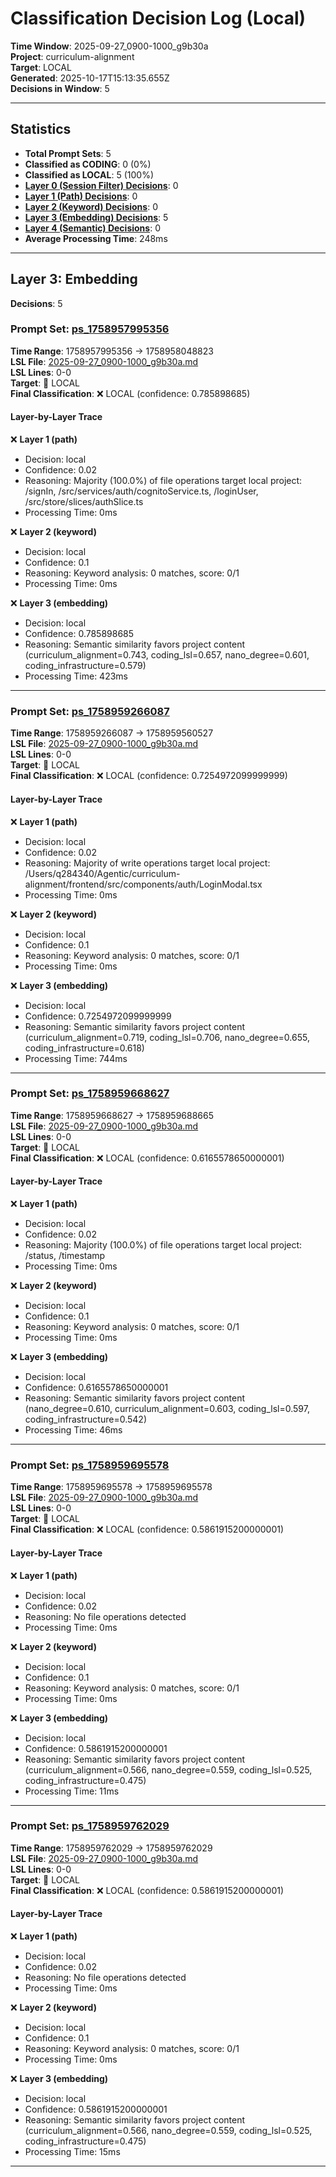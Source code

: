 # Classification Decision Log (Local)

**Time Window**: 2025-09-27_0900-1000_g9b30a<br>
**Project**: curriculum-alignment<br>
**Target**: LOCAL<br>
**Generated**: 2025-10-17T15:13:35.655Z<br>
**Decisions in Window**: 5

---

## Statistics

- **Total Prompt Sets**: 5
- **Classified as CODING**: 0 (0%)
- **Classified as LOCAL**: 5 (100%)
- **[Layer 0 (Session Filter) Decisions](#layer-0-session-filter)**: 0
- **[Layer 1 (Path) Decisions](#layer-1-path)**: 0
- **[Layer 2 (Keyword) Decisions](#layer-2-keyword)**: 0
- **[Layer 3 (Embedding) Decisions](#layer-3-embedding)**: 5
- **[Layer 4 (Semantic) Decisions](#layer-4-semantic)**: 0
- **Average Processing Time**: 248ms

---

## Layer 3: Embedding

**Decisions**: 5

### Prompt Set: [ps_1758957995356](../../history/2025-09-27_0900-1000_g9b30a.md#ps_1758957995356)

**Time Range**: 1758957995356 → 1758958048823<br>
**LSL File**: [2025-09-27_0900-1000_g9b30a.md](../../history/2025-09-27_0900-1000_g9b30a.md#ps_1758957995356)<br>
**LSL Lines**: 0-0<br>
**Target**: 📍 LOCAL<br>
**Final Classification**: ❌ LOCAL (confidence: 0.785898685)

#### Layer-by-Layer Trace

❌ **Layer 1 (path)**
- Decision: local
- Confidence: 0.02
- Reasoning: Majority (100.0%) of file operations target local project: /signIn, /src/services/auth/cognitoService.ts, /loginUser, /src/store/slices/authSlice.ts
- Processing Time: 0ms

❌ **Layer 2 (keyword)**
- Decision: local
- Confidence: 0.1
- Reasoning: Keyword analysis: 0 matches, score: 0/1
- Processing Time: 0ms

❌ **Layer 3 (embedding)**
- Decision: local
- Confidence: 0.785898685
- Reasoning: Semantic similarity favors project content (curriculum_alignment=0.743, coding_lsl=0.657, nano_degree=0.601, coding_infrastructure=0.579)
- Processing Time: 423ms

---

### Prompt Set: [ps_1758959266087](../../history/2025-09-27_0900-1000_g9b30a.md#ps_1758959266087)

**Time Range**: 1758959266087 → 1758959560527<br>
**LSL File**: [2025-09-27_0900-1000_g9b30a.md](../../history/2025-09-27_0900-1000_g9b30a.md#ps_1758959266087)<br>
**LSL Lines**: 0-0<br>
**Target**: 📍 LOCAL<br>
**Final Classification**: ❌ LOCAL (confidence: 0.7254972099999999)

#### Layer-by-Layer Trace

❌ **Layer 1 (path)**
- Decision: local
- Confidence: 0.02
- Reasoning: Majority of write operations target local project: /Users/q284340/Agentic/curriculum-alignment/frontend/src/components/auth/LoginModal.tsx
- Processing Time: 0ms

❌ **Layer 2 (keyword)**
- Decision: local
- Confidence: 0.1
- Reasoning: Keyword analysis: 0 matches, score: 0/1
- Processing Time: 0ms

❌ **Layer 3 (embedding)**
- Decision: local
- Confidence: 0.7254972099999999
- Reasoning: Semantic similarity favors project content (curriculum_alignment=0.719, coding_lsl=0.706, nano_degree=0.655, coding_infrastructure=0.618)
- Processing Time: 744ms

---

### Prompt Set: [ps_1758959668627](../../history/2025-09-27_0900-1000_g9b30a.md#ps_1758959668627)

**Time Range**: 1758959668627 → 1758959688665<br>
**LSL File**: [2025-09-27_0900-1000_g9b30a.md](../../history/2025-09-27_0900-1000_g9b30a.md#ps_1758959668627)<br>
**LSL Lines**: 0-0<br>
**Target**: 📍 LOCAL<br>
**Final Classification**: ❌ LOCAL (confidence: 0.6165578650000001)

#### Layer-by-Layer Trace

❌ **Layer 1 (path)**
- Decision: local
- Confidence: 0.02
- Reasoning: Majority (100.0%) of file operations target local project: /status, /timestamp
- Processing Time: 0ms

❌ **Layer 2 (keyword)**
- Decision: local
- Confidence: 0.1
- Reasoning: Keyword analysis: 0 matches, score: 0/1
- Processing Time: 0ms

❌ **Layer 3 (embedding)**
- Decision: local
- Confidence: 0.6165578650000001
- Reasoning: Semantic similarity favors project content (nano_degree=0.610, curriculum_alignment=0.603, coding_lsl=0.597, coding_infrastructure=0.542)
- Processing Time: 46ms

---

### Prompt Set: [ps_1758959695578](../../history/2025-09-27_0900-1000_g9b30a.md#ps_1758959695578)

**Time Range**: 1758959695578 → 1758959695578<br>
**LSL File**: [2025-09-27_0900-1000_g9b30a.md](../../history/2025-09-27_0900-1000_g9b30a.md#ps_1758959695578)<br>
**LSL Lines**: 0-0<br>
**Target**: 📍 LOCAL<br>
**Final Classification**: ❌ LOCAL (confidence: 0.5861915200000001)

#### Layer-by-Layer Trace

❌ **Layer 1 (path)**
- Decision: local
- Confidence: 0.02
- Reasoning: No file operations detected
- Processing Time: 0ms

❌ **Layer 2 (keyword)**
- Decision: local
- Confidence: 0.1
- Reasoning: Keyword analysis: 0 matches, score: 0/1
- Processing Time: 0ms

❌ **Layer 3 (embedding)**
- Decision: local
- Confidence: 0.5861915200000001
- Reasoning: Semantic similarity favors project content (curriculum_alignment=0.566, nano_degree=0.559, coding_lsl=0.525, coding_infrastructure=0.475)
- Processing Time: 11ms

---

### Prompt Set: [ps_1758959762029](../../history/2025-09-27_0900-1000_g9b30a.md#ps_1758959762029)

**Time Range**: 1758959762029 → 1758959762029<br>
**LSL File**: [2025-09-27_0900-1000_g9b30a.md](../../history/2025-09-27_0900-1000_g9b30a.md#ps_1758959762029)<br>
**LSL Lines**: 0-0<br>
**Target**: 📍 LOCAL<br>
**Final Classification**: ❌ LOCAL (confidence: 0.5861915200000001)

#### Layer-by-Layer Trace

❌ **Layer 1 (path)**
- Decision: local
- Confidence: 0.02
- Reasoning: No file operations detected
- Processing Time: 0ms

❌ **Layer 2 (keyword)**
- Decision: local
- Confidence: 0.1
- Reasoning: Keyword analysis: 0 matches, score: 0/1
- Processing Time: 0ms

❌ **Layer 3 (embedding)**
- Decision: local
- Confidence: 0.5861915200000001
- Reasoning: Semantic similarity favors project content (curriculum_alignment=0.566, nano_degree=0.559, coding_lsl=0.525, coding_infrastructure=0.475)
- Processing Time: 15ms

---

